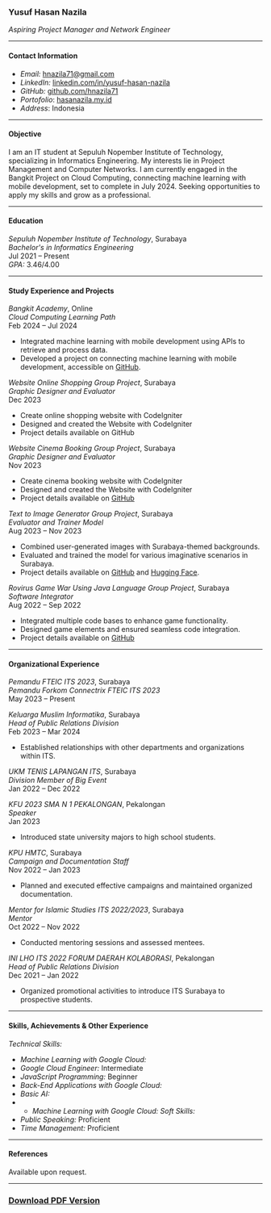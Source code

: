 ### Yusuf Hasan Nazila
*Aspiring Project Manager and Network Engineer*

---

#### Contact Information
- *Email:* [hnazila71@gmail.com](mailto:hnazila71@gmail.com)
- *LinkedIn:* [linkedin.com/in/yusuf-hasan-nazila](https://www.linkedin.com/in/yusuf-hasan-nazila)
- *GitHub:* [github.com/hnazila71](https://github.com/hnazila71)
- *Portofolio*: [hasanazila.my.id](http://hasanazila.my.id)
- *Address*:  Indonesia

---

#### Objective
I am an IT student at Sepuluh Nopember Institute of Technology, specializing in Informatics Engineering. My interests lie in Project Management and Computer Networks. I am currently engaged in the Bangkit Project on Cloud Computing, connecting machine learning with mobile development, set to complete in July 2024. Seeking opportunities to apply my skills and grow as a professional.

---

#### Education
*Sepuluh Nopember Institute of Technology*, Surabaya  
*Bachelor's in Informatics Engineering*  
Jul 2021 – Present  
*GPA:* 3.46/4.00

---

#### Study Experience and Projects
*Bangkit Academy*, Online  
*Cloud Computing Learning Path*  
Feb 2024 – Jul 2024
- Integrated machine learning with mobile development using APIs to retrieve and process data.
- Developed a project on connecting machine learning with mobile development, accessible on [GitHub](https://github.com/hnazila71/Capstone-Database).

*Website Online Shopping Group Project*, Surabaya  
*Graphic Designer and Evaluator*  
Dec 2023
- Create online shopping website with CodeIgniter
- Designed and created the Website with CodeIgniter
- Project details available on GitHub

*Website Cinema Booking Group Project*, Surabaya  
*Graphic Designer and Evaluator*  
Nov 2023
- Create cinema booking website with CodeIgniter
- Designed and created the Website with CodeIgniter
- Project details available on [GitHub](https://github.com/hnazila71/Cinema-Booking.git)

*Text to Image Generator Group Project*, Surabaya  
*Evaluator and Trainer Model*  
Aug 2023 – Nov 2023
- Combined user-generated images with Surabaya-themed backgrounds.
- Evaluated and trained the model for various imaginative scenarios in Surabaya.
- Project details available on [GitHub](https://github.com/hnazila71/training-stable-diffusion.git) and [Hugging Face](https://huggingface.co/akmalinn/surabaya_monument_3/).

*Rovirus Game War Using Java Language Group Project*, Surabaya  
*Software Integrator*  
Aug 2022 – Sep 2022
- Integrated multiple code bases to enhance game functionality.
- Designed game elements and ensured seamless code integration.
- Project details available on [GitHub](https://github.com/hnazila71/Rovirus-War-Game.git)

---

#### Organizational Experience
*Pemandu FTEIC ITS 2023*, Surabaya  
*Pemandu Forkom Connectrix FTEIC ITS 2023*  
May 2023 – Present

*Keluarga Muslim Informatika*, Surabaya  
*Head of Public Relations Division*  
Feb 2023 – Mar 2024
- Established relationships with other departments and organizations within ITS.

*UKM TENIS LAPANGAN ITS*, Surabaya  
*Division Member of Big Event*  
Jan 2022 – Dec 2022

*KFU 2023 SMA N 1 PEKALONGAN*, Pekalongan  
*Speaker*  
Jan 2023
- Introduced state university majors to high school students.

*KPU HMTC*, Surabaya  
*Campaign and Documentation Staff*  
Nov 2022 – Jan 2023
- Planned and executed effective campaigns and maintained organized documentation.

*Mentor for Islamic Studies ITS 2022/2023*, Surabaya  
*Mentor*  
Oct 2022 – Nov 2022
- Conducted mentoring sessions and assessed mentees.

*INI LHO ITS 2022 FORUM DAERAH KOLABORASI*, Pekalongan  
*Head of Public Relations Division*  
Dec 2021 – Jan 2022
- Organized promotional activities to introduce ITS Surabaya to prospective students.

---

#### Skills, Achievements & Other Experience
*Technical Skills:*
- *Machine Learning with Google Cloud:*
- *Google Cloud Engineer:* Intermediate
- *JavaScript Programming:* Beginner
- *Back-End Applications with Google Cloud:* 
- *Basic AI:* 
- - *Machine Learning with Google Cloud:*
*Soft Skills:*
- *Public Speaking:* Proficient
- *Time Management:* Proficient

---

#### References
Available upon request.

---

### [Download PDF Version](https://drive.google.com/uc?export=download&id=1AZNK2Etw_cHg8HCnqUtpfFiodxxic4cg)


